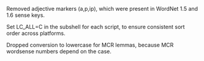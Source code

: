 Removed adjective markers (a,p,ip), which were
present in WordNet 1.5 and 1.6 sense keys.

Set LC_ALL=C in the subshell for each script,
to ensure consistent sort order across platforms.

Dropped conversion to lowercase for MCR lemmas,
because MCR wordsense numbers depend on the case.
